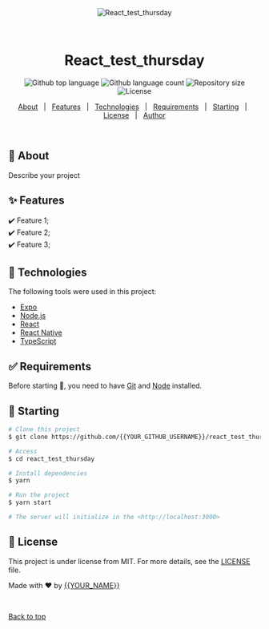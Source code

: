 <div align="center" id="top"> 
  <img src="./.github/app.gif" alt="React_test_thursday" />

  &#xa0;

  <!-- <a href="https://react_test_thursday.netlify.app">Demo</a> -->
</div>

<h1 align="center">React_test_thursday</h1>

<p align="center">
  <img alt="Github top language" src="https://img.shields.io/github/languages/top/{{YOUR_GITHUB_USERNAME}}/react_test_thursday?color=56BEB8">

  <img alt="Github language count" src="https://img.shields.io/github/languages/count/{{YOUR_GITHUB_USERNAME}}/react_test_thursday?color=56BEB8">

  <img alt="Repository size" src="https://img.shields.io/github/repo-size/{{YOUR_GITHUB_USERNAME}}/react_test_thursday?color=56BEB8">

  <img alt="License" src="https://img.shields.io/github/license/{{YOUR_GITHUB_USERNAME}}/react_test_thursday?color=56BEB8">

  <!-- <img alt="Github issues" src="https://img.shields.io/github/issues/{{YOUR_GITHUB_USERNAME}}/react_test_thursday?color=56BEB8" /> -->

  <!-- <img alt="Github forks" src="https://img.shields.io/github/forks/{{YOUR_GITHUB_USERNAME}}/react_test_thursday?color=56BEB8" /> -->

  <!-- <img alt="Github stars" src="https://img.shields.io/github/stars/{{YOUR_GITHUB_USERNAME}}/react_test_thursday?color=56BEB8" /> -->
</p>

<!-- Status -->

<!-- <h4 align="center"> 
	🚧  React_test_thursday 🚀 Under construction...  🚧
</h4> 

<hr> -->

<p align="center">
  <a href="#dart-about">About</a> &#xa0; | &#xa0; 
  <a href="#sparkles-features">Features</a> &#xa0; | &#xa0;
  <a href="#rocket-technologies">Technologies</a> &#xa0; | &#xa0;
  <a href="#white_check_mark-requirements">Requirements</a> &#xa0; | &#xa0;
  <a href="#checkered_flag-starting">Starting</a> &#xa0; | &#xa0;
  <a href="#memo-license">License</a> &#xa0; | &#xa0;
  <a href="https://github.com/{{YOUR_GITHUB_USERNAME}}" target="_blank">Author</a>
</p>

<br>

## :dart: About ##

Describe your project

## :sparkles: Features ##

:heavy_check_mark: Feature 1;\
:heavy_check_mark: Feature 2;\
:heavy_check_mark: Feature 3;

## :rocket: Technologies ##

The following tools were used in this project:

- [Expo](https://expo.io/)
- [Node.js](https://nodejs.org/en/)
- [React](https://pt-br.reactjs.org/)
- [React Native](https://reactnative.dev/)
- [TypeScript](https://www.typescriptlang.org/)

## :white_check_mark: Requirements ##

Before starting :checkered_flag:, you need to have [Git](https://git-scm.com) and [Node](https://nodejs.org/en/) installed.

## :checkered_flag: Starting ##

```bash
# Clone this project
$ git clone https://github.com/{{YOUR_GITHUB_USERNAME}}/react_test_thursday

# Access
$ cd react_test_thursday

# Install dependencies
$ yarn

# Run the project
$ yarn start

# The server will initialize in the <http://localhost:3000>
```

## :memo: License ##

This project is under license from MIT. For more details, see the [LICENSE](LICENSE.md) file.


Made with :heart: by <a href="https://github.com/{{YOUR_GITHUB_USERNAME}}" target="_blank">{{YOUR_NAME}}</a>

&#xa0;

<a href="#top">Back to top</a>
